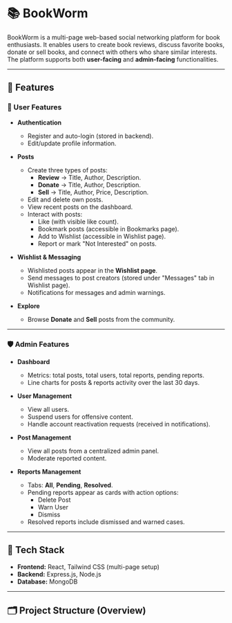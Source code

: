 # 📚 BookWorm

BookWorm is a multi-page web-based social networking platform for book enthusiasts. It enables users to create book reviews, discuss favorite books, donate or sell books, and connect with others who share similar interests. The platform supports both **user-facing** and **admin-facing** functionalities.

---

## 🚀 Features

### 👤 User Features
- **Authentication**
  - Register and auto-login (stored in backend).
  - Edit/update profile information.

- **Posts**
  - Create three types of posts:
    - **Review** → Title, Author, Description.  
    - **Donate** → Title, Author, Description.  
    - **Sell** → Title, Author, Price, Description.  
  - Edit and delete own posts.
  - View recent posts on the dashboard.
  - Interact with posts:
    - Like (with visible like count).
    - Bookmark posts (accessible in Bookmarks page).
    - Add to Wishlist (accessible in Wishlist page).
    - Report or mark "Not Interested" on posts.

- **Wishlist & Messaging**
  - Wishlisted posts appear in the **Wishlist page**.  
  - Send messages to post creators (stored under "Messages" tab in Wishlist page).
  - Notifications for messages and admin warnings.

- **Explore**
  - Browse **Donate** and **Sell** posts from the community.

---

### 🛡️ Admin Features
- **Dashboard**
  - Metrics: total posts, total users, total reports, pending reports.
  - Line charts for posts & reports activity over the last 30 days.

- **User Management**
  - View all users.
  - Suspend users for offensive content.
  - Handle account reactivation requests (received in notifications).

- **Post Management**
  - View all posts from a centralized admin panel.
  - Moderate reported content.

- **Reports Management**
  - Tabs: **All**, **Pending**, **Resolved**.
  - Pending reports appear as cards with action options:
    - Delete Post
    - Warn User
    - Dismiss  
  - Resolved reports include dismissed and warned cases.

---

## 📌 Tech Stack
- **Frontend:** React, Tailwind CSS (multi-page setup)  
- **Backend:** Express.js, Node.js  
- **Database:** MongoDB  

---

## 🗂️ Project Structure (Overview)

